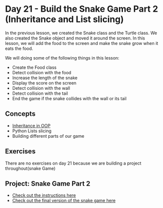 # Day 21 - Build the Snake Game Part 2 (Inheritance and List slicing)

In the previous lesson, we created the Snake class and the Turtle class. We also created the Snake object and moved it around the screen. In this lesson, we will add the food to the screen and make the snake grow when it eats the food.

We will doing some of the following things in this lesson:

- Create the Food class
- Detect collision with the food
- Increase the length of the snake
- Display the score on the screen
- Detect collision with the wall
- Detect collision with the tail
- End the game if the snake collides with the wall or its tail

## Concepts

- [Inheritance in OOP](./concepts/00_inheritance.py)
- Python Lists slicing
- Building different parts of our game

## Exercises

There are no exercises on day 21 because we are building a project throughout(snake Game)

## Project: Snake Game Part 2

- [Check out the instructions here](./project/instructions.md)
- [Check out the final version of the snake game here](./project/main.py)


